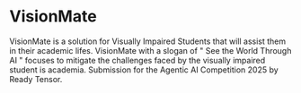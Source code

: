 # VisionMate
VisionMate is a solution for Visually Impaired Students that will assist them in their academic lifes. VisionMate with a slogan of " See the World Through AI " focuses to mitigate the challenges faced by the visually impaired student is academia. Submission for the Agentic AI Competition 2025 by Ready Tensor.
